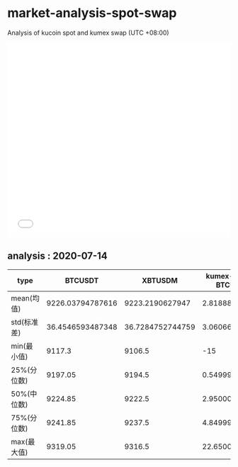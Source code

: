 # market-analysis-spot-swap
Analysis of kucoin spot and kumex swap (UTC +08:00)

<iframe width="100%" height="440" src="./data.html" frameborder="no" border="0" scrolling="no"></iframe>

## analysis : 2020-07-14

type | BTCUSDT | XBTUSDM | kumex-XBTUSDM-BTCUSDT_arb
---|---|---|---
mean(均值) | 9226.03794787616 | 9223.2190627947 | 2.81888508063756
std(标准差) | 36.4546593487348 | 36.7284752744759 | 3.06066686866474
min(最小值) | 9117.3 | 9106.5 | -15
25%(分位数) | 9197.05 | 9194.5 | 0.549999999999272
50%(中位数) | 9224.85 | 9222.5 | 2.95000000000073
75%(分位数) | 9241.85 | 9237.5 | 4.84999999999854
max(最大值) | 9319.05 | 9316.5 | 22.6500000000014
